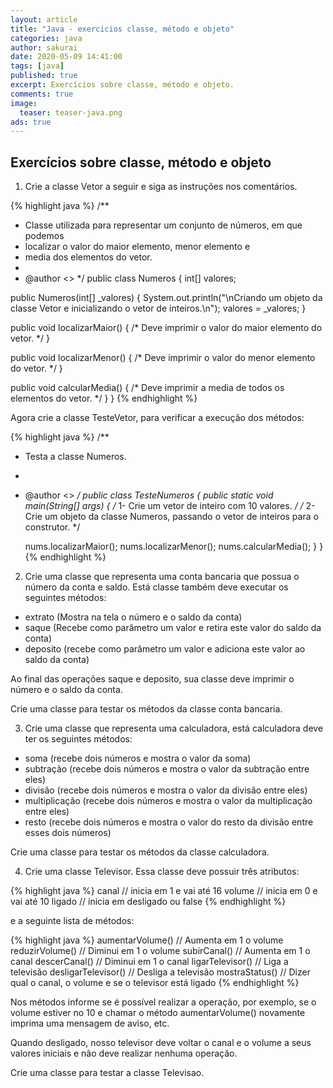 ```yaml
---
layout: article
title: "Java - exercicios classe, método e objeto"
categories: java
author: sakurai
date: 2020-05-09 14:41:00
tags: [java]
published: true
excerpt: Exercícios sobre classe, método e objeto.
comments: true
image:
  teaser: teaser-java.png
ads: true
---
```


## Exercícios sobre classe, método e objeto

1. Crie a classe Vetor a seguir e siga as instruções nos comentários.

{% highlight java %}
/**
 * Classe utilizada para representar um conjunto de números, em que podemos
 * localizar o valor do maior elemento, menor elemento e
 * media dos elementos do vetor.
 *
 * @author <<Nome>>
 */
public class Numeros {
  int[] valores;

  public Numeros(int[] _valores) {
    System.out.println("\nCriando um objeto da classe Vetor e inicializando o vetor de inteiros.\n");
    valores = _valores;
  }

  public void localizarMaior() {
    /* Deve imprimir o valor do maior elemento do vetor. */
  }

  public void localizarMenor() {
    /* Deve imprimir o valor do menor elemento do vetor. */
  }

  public void calcularMedia() {
    /* Deve imprimir a media de todos os elementos do vetor. */
  }
}
{% endhighlight %}

Agora crie a classe TesteVetor, para verificar a execução dos métodos:

{% highlight java %}
/**
 * Testa a classe Numeros.
 *
 * @author <<Nome>>
 */
public class TesteNumeros {
  public static void main(String[] args) {
    /* 1- Crie um vetor de inteiro com 10 valores. */
    /* 2- Crie um objeto da classe Numeros, passando o vetor de inteiros para o construtor. */

    nums.localizarMaior();
    nums.localizarMenor();
    nums.calcularMedia();
  }
}
{% endhighlight %}

2. Crie uma classe que representa uma conta bancaria que possua o número da conta e saldo. Está classe também deve executar os seguintes métodos:
- extrato (Mostra na tela o número e o saldo da conta)
- saque (Recebe como parâmetro um valor e retira este valor do saldo da conta)
- deposito (recebe como parâmetro um valor e adiciona este valor ao saldo da conta)

Ao final das operações saque e deposito, sua classe deve imprimir o número e o saldo da conta.

Crie uma classe para testar os métodos da classe conta bancaria.


3. Crie uma classe que representa uma calculadora, está calculadora deve ter os seguintes métodos:
- soma (recebe dois números e mostra o valor da soma)
- subtração (recebe dois números e mostra o valor da subtração entre eles)
- divisão (recebe dois números e mostra o valor da divisão entre eles)
- multiplicação (recebe dois números e mostra o valor da multiplicação entre eles)
- resto (recebe dois números e mostra o valor do resto da divisão entre esses dois números)

Crie uma classe para testar os métodos da classe calculadora.


4. Crie uma classe Televisor. Essa classe deve possuir três atributos:

{% highlight java %}
canal  // inicia em 1 e vai até 16
volume // inicia em 0 e vai até 10
ligado // inicia em desligado ou false
{% endhighlight %}

e a seguinte lista de métodos:

{% highlight java %}
aumentarVolume()	// Aumenta em 1 o volume
reduzirVolume()		// Diminui em 1 o volume
subirCanal()		// Aumenta em 1 o canal
descerCanal()		// Diminui em 1 o canal
ligarTelevisor()	// Liga a televisão
desligarTelevisor()	// Desliga a televisão
mostraStatus() 		// Dizer qual o canal, o volume e se o televisor está ligado
{% endhighlight %}

Nos métodos informe se é possível realizar a operação, por exemplo, se o volume estiver no 10 e chamar o método aumentarVolume() novamente imprima uma mensagem de aviso, etc.

Quando desligado, nosso televisor deve voltar o canal e o volume a seus valores iniciais e não deve realizar nenhuma operação.

Crie uma classe para testar a classe Televisao.